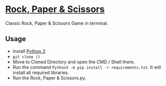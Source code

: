 # [Rock, Paper & Scissors]()

Classic Rock, Paper & Scissors Game in terminal.

## Usage
- Install [Python 3](https://www.python.org/downloads)
- ```git clone ()```
- Move to Cloned Directory and open the CMD / Shell there.
- Run the command ``` Python3 -m pip install -r requirements.txt ```. It will install all required libraries.
- Run the Rock, Paper & Scissors.py.